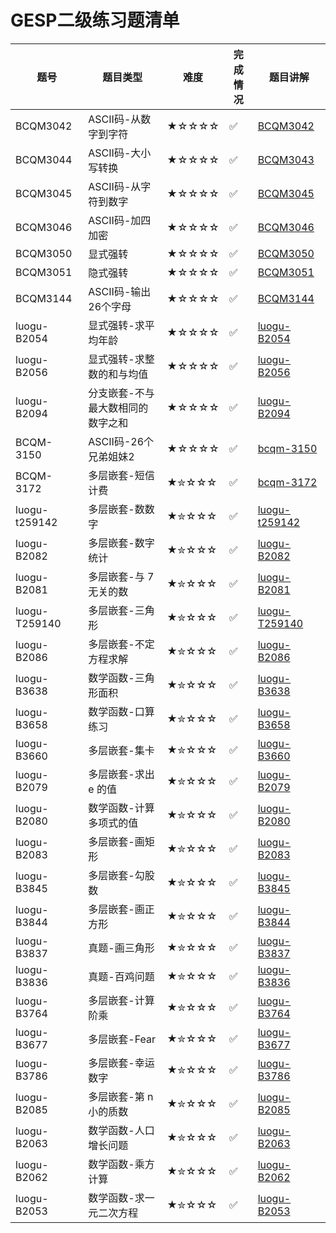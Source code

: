 # GESP二级练习题清单

| 题号 | 题目类型 | 难度 | 完成情况 | 题目讲解 |
|------|----------|------|----------|----------|
| BCQM3042| ASCII码-从数字到字符| ★☆☆☆☆ | ✅ |[BCQM3042](https://www.coderli.com/gesp-1-bcqm3042)|
| BCQM3044| ASCII码-大小写转换| ★☆☆☆☆ | ✅ |[BCQM3043](https://www.coderli.com/gesp-1-bcqm3043)|
| BCQM3045| ASCII码-从字符到数字| ★☆☆☆☆ | ✅ |[BCQM3045](https://www.coderli.com/gesp-1-bcqm3045)|
| BCQM3046| ASCII码-加四加密| ★☆☆☆☆ | ✅ |[BCQM3046](https://www.coderli.com/gesp-1-bcqm3046)|
| BCQM3050| 显式强转| ★☆☆☆☆ | ✅ |[BCQM3050](https://www.coderli.com/gesp-1-bcqm3050)|
| BCQM3051| 隐式强转| ★☆☆☆☆ | ✅ |[BCQM3051](https://www.coderli.com/gesp-1-bcqm3051)|
| BCQM3144| ASCII码-输出26个字母| ★☆☆☆☆ | ✅ |[BCQM3144](https://www.coderli.com/gesp-1-bcqm3144)|
| luogu-B2054| 显式强转-求平均年龄| ★☆☆☆☆ | ✅ |[luogu-B2054](https://www.coderli.com/gesp-3-luogu-b2054/)|
| luogu-B2056| 显式强转-求整数的和与均值| ★☆☆☆☆ | ✅ |[luogu-B2056](https://www.coderli.com/gesp-3-luogu-b2056/)|
| luogu-B2094| 分支嵌套-不与最大数相同的数字之和| ★☆☆☆☆ | ✅ |[luogu-B2094](https://www.coderli.com/gesp-3-luogu-b2094/)|
| BCQM-3150| ASCII码-26个兄弟姐妹2| ★☆☆☆☆ | ✅ |[bcqm-3150](https://www.coderli.com/gesp-2-bcqm-3150/)|
| BCQM-3172| 多层嵌套-短信计费| ★✮☆☆☆ | ✅ |[bcqm-3172](https://www.coderli.com/gesp-2-bcqm-3172/)|
| luogu-t259142| 多层嵌套-数数字| ★✮☆☆☆ | ✅ |[luogu-t259142](https://www.coderli.com/gesp-2-luogu-t259142/)|
| luogu-B2082| 多层嵌套-数字统计| ★✮☆☆☆ | ✅ |[luogu-B2082](https://www.coderli.com/gesp-2-luogu-b2082/)|
| luogu-B2081| 多层嵌套-与 7 无关的数| ★✮☆☆☆ | ✅ |[luogu-B2081](https://www.coderli.com/gesp-2-luogu-b2081/)|
| luogu-T259140| 多层嵌套-三角形| ★✮☆☆☆ | ✅ |[luogu-T259140](https://www.coderli.com/gesp-2-luogu-t259140/)|
| luogu-B2086| 多层嵌套-不定方程求解| ★✮☆☆☆ | ✅ |[luogu-B2086](https://www.coderli.com/gesp-2-luogu-b2086/)|
| luogu-B3638| 数学函数-三角形面积| ★✮☆☆☆ | ✅ |[luogu-B3638](https://www.coderli.com/gesp-2-luogu-b3638/)|
| luogu-B3658| 数学函数-口算练习| ★✮☆☆☆ | ✅ |[luogu-B3658](https://www.coderli.com/gesp-2-luogu-b3658/)|
| luogu-B3660| 多层嵌套-集卡| ★✮☆☆☆ | ✅ |[luogu-B3660](https://www.coderli.com/gesp-2-luogu-b3660/)|
| luogu-B2079| 多层嵌套-求出 e 的值| ★✮☆☆☆ | ✅ |[luogu-B2079](https://www.coderli.com/gesp-2-luogu-b2079/)|
| luogu-B2080| 数学函数-计算多项式的值| ★✮☆☆☆ | ✅ |[luogu-B2080](https://www.coderli.com/gesp-2-luogu-b2080/)|
| luogu-B2083| 多层嵌套-画矩形| ★✮☆☆☆ | ✅ |[luogu-B2083](https://www.coderli.com/gesp-2-luogu-b2083/)|
| luogu-B3845| 多层嵌套-勾股数| ★✮☆☆☆ | ✅ |[luogu-B3845](https://www.coderli.com/gesp-2-luogu-b3845/)|
| luogu-B3844| 多层嵌套-画正方形| ★✮☆☆☆ | ✅ |[luogu-B3844](https://www.coderli.com/gesp-2-luogu-b3844/)|
| luogu-B3837| 真题-画三角形| ★✮☆☆☆ | ✅ |[luogu-B3837](https://www.coderli.com/gesp-2-luogu-b3837/)|
| luogu-B3836| 真题-百鸡问题| ★✮☆☆☆ | ✅ |[luogu-B3836](https://www.coderli.com/gesp-2-luogu-b3836/)|
| luogu-B3764| 多层嵌套-计算阶乘| ★✮☆☆☆ | ✅ |[luogu-B3764](https://www.coderli.com/gesp-2-luogu-b3764/)|
| luogu-B3677| 多层嵌套-Fear| ★✮☆☆☆ | ✅ |[luogu-B3677](https://www.coderli.com/gesp-2-luogu-b3677/)|
| luogu-B3786| 多层嵌套-幸运数字| ★✮☆☆☆ | ✅ |[luogu-B3786](https://www.coderli.com/gesp-2-luogu-b3786/)|
| luogu-B2085| 多层嵌套-第 n 小的质数| ★✮☆☆☆ | ✅ |[luogu-B2085](https://www.coderli.com/gesp-2-luogu-b2085/)|
| luogu-B2063| 数学函数-人口增长问题| ★✮☆☆☆ | ✅ |[luogu-B2063](https://www.coderli.com/gesp-2-luogu-b2063/)|
| luogu-B2062| 数学函数-乘方计算| ★✮☆☆☆ | ✅ |[luogu-B2062](https://www.coderli.com/gesp-2-luogu-b2062/)|
| luogu-B2053| 数学函数-求一元二次方程| ★✮☆☆☆ | ✅ |[luogu-B2053](https://www.coderli.com/gesp-2-luogu-b2053/)|

